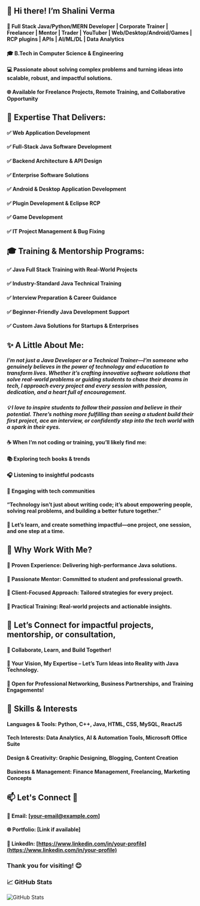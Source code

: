 ## 👋 Hi there! I’m Shalini Verma


#### 🚀 Full Stack Java/Python/MERN Developer  |  Corporate Trainer  |  Freelancer  |  Mentor  |  Trader  |  YouTuber  |  Web/Desktop/Android/Games  |  RCP plugins  |  APIs  |  AI/ML/DL  |  Data Analytics

#### 🎓 B.Tech in Computer Science & Engineering

#### 💻 Passionate about solving complex problems and turning ideas into scalable, robust, and impactful solutions.

#### 🌐 Available for Freelance Projects, Remote Training, and Collaborative Opportunity 



## 💼 Expertise That Delivers:


#### ✅ Web Application Development
#### ✅ Full-Stack Java Software Development
#### ✅ Backend Architecture & API Design
#### ✅ Enterprise Software Solutions
#### ✅ Android & Desktop Application Development
#### ✅ Plugin Development & Eclipse RCP
#### ✅ Game Development
#### ✅ IT Project Management & Bug Fixing



## 🎓 Training & Mentorship Programs:


#### ✅ Java Full Stack Training with Real-World Projects
#### ✅ Industry-Standard Java Technical Training
#### ✅ Interview Preparation & Career Guidance
#### ✅ Beginner-Friendly Java Development Support
#### ✅ Custom Java Solutions for Startups & Enterprises



## ✨ A Little About Me:


##### I’m not just a Java Developer or a Technical Trainer—I’m someone who genuinely believes in the power of technology and education to transform lives. Whether it’s crafting innovative software solutions that solve real-world problems or guiding students to chase their dreams in tech, I approach every project and every session with passion, dedication, and a heart full of encouragement.

##### 💡 I love to inspire students to follow their passion and believe in their potential. There’s nothing more fulfilling than seeing a student build their first project, ace an interview, or confidently step into the tech world with a spark in their eyes.

#### ☕ When I’m not coding or training, you’ll likely find me:

#### 📚 Exploring tech books & trends

#### 🎧 Listening to insightful podcasts

#### 💬 Engaging with tech communities

####  “Technology isn’t just about writing code; it’s about empowering people, solving real problems, and building a better future together.”
#### 🚀 Let’s learn, and create something impactful—one project, one session, and one step at a time.



## 🤝 Why Work With Me?


#### 🔹 Proven Experience: Delivering high-performance Java solutions.
#### 🔹 Passionate Mentor: Committed to student and professional growth.
#### 🔹 Client-Focused Approach: Tailored strategies for every project.
#### 🔹 Practical Training: Real-world projects and actionable insights.



##  📩 Let’s Connect for impactful projects, mentorship, or consultation, 


#### 🤝 Collaborate, Learn, and Build Together!

#### 🚀 Your Vision, My Expertise – Let’s Turn Ideas into Reality with Java Technology.

#### 🔗 Open for Professional Networking, Business Partnerships, and Training Engagements!


## 🚀 Skills & Interests

#### **Languages & Tools**: Python, C++, Java, HTML, CSS, MySQL, ReactJS
#### **Tech Interests**: Data Analytics, AI & Automation Tools, Microsoft Office Suite
#### **Design & Creativity**: Graphic Designing, Blogging, Content Creation
#### **Business & Management**: Finance Management, Freelancing, Marketing Concepts



## 📫 Let's Connect 🤝

#### 📧 Email: [your-email@example.com]
#### 🌐 Portfolio: [Link if available]
#### 💼 LinkedIn: [https://www.linkedin.com/in/your-profile](https://www.linkedin.com/in/your-profile)



### Thank you for visiting! 😊

### 📈 GitHub Stats
![GitHub Stats](https://github-readme-stats.vercel.app/api?username=ShaliniVerma21&show_icons=true&theme=default)
